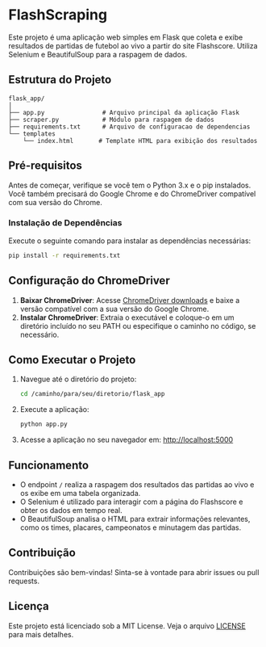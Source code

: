 # FlashScraping

Este projeto é uma aplicação web simples em Flask que coleta e exibe resultados de partidas de futebol ao vivo a partir do site Flashscore. Utiliza Selenium e BeautifulSoup para a raspagem de dados.

## Estrutura do Projeto

```
flask_app/
│
├── app.py                # Arquivo principal da aplicação Flask
├── scraper.py            # Módulo para raspagem de dados
├── requirements.txt      # Arquivo de configuracao de dependencias
└── templates
    └── index.html       # Template HTML para exibição dos resultados
```

## Pré-requisitos

Antes de começar, verifique se você tem o Python 3.x e o pip instalados. Você também precisará do Google Chrome e do ChromeDriver compatível com sua versão do Chrome.

### Instalação de Dependências

Execute o seguinte comando para instalar as dependências necessárias:

```bash
pip install -r requirements.txt
```

## Configuração do ChromeDriver

1. **Baixar ChromeDriver**: Acesse [ChromeDriver downloads](https://sites.google.com/chromium.org/driver/downloads) e baixe a versão compatível com a sua versão do Google Chrome.
2. **Instalar ChromeDriver**: Extraia o executável e coloque-o em um diretório incluído no seu PATH ou especifique o caminho no código, se necessário.

## Como Executar o Projeto

1. Navegue até o diretório do projeto:

    ```bash
    cd /caminho/para/seu/diretorio/flask_app
    ```

2. Execute a aplicação:

    ```bash
    python app.py
    ```

3. Acesse a aplicação no seu navegador em: [http://localhost:5000](http://localhost:5000)

## Funcionamento

- O endpoint `/` realiza a raspagem dos resultados das partidas ao vivo e os exibe em uma tabela organizada.
- O Selenium é utilizado para interagir com a página do Flashscore e obter os dados em tempo real.
- O BeautifulSoup analisa o HTML para extrair informações relevantes, como os times, placares, campeonatos e minutagem das partidas.

## Contribuição

Contribuições são bem-vindas! Sinta-se à vontade para abrir issues ou pull requests.

## Licença

Este projeto está licenciado sob a MIT License. Veja o arquivo [LICENSE](LICENSE) para mais detalhes.